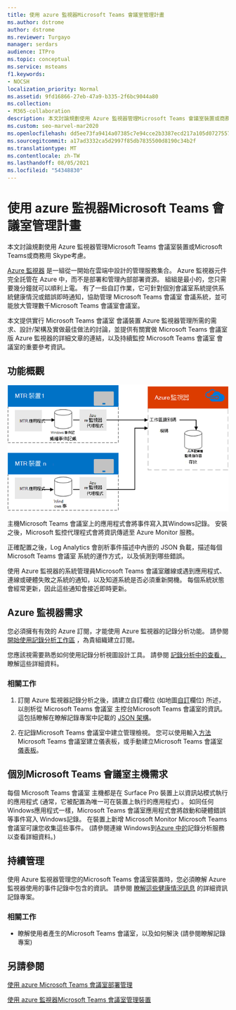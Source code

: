 ```yaml
---
title: 使用 azure 監視器Microsoft Teams 會議室管理計畫
ms.author: dstrome
author: dstrome
ms.reviewer: Turgayo
manager: serdars
audience: ITPro
ms.topic: conceptual
ms.service: msteams
f1.keywords:
- NOCSH
localization_priority: Normal
ms.assetid: 9fd16866-27eb-47a9-b335-2f6bc9044a80
ms.collection:
- M365-collaboration
description: 本文討論規劃使用 Azure 監視器管理Microsoft Teams 會議室裝置或商務用 Skype或Teams考慮。
ms.custom: seo-marvel-mar2020
ms.openlocfilehash: dd5ee73fa9414a07385c7e94cce2b3387ecd217a105d072755752f979e77599a
ms.sourcegitcommit: a17ad3332ca5d2997f85db7835500d8190c34b2f
ms.translationtype: MT
ms.contentlocale: zh-TW
ms.lasthandoff: 08/05/2021
ms.locfileid: "54348830"
---
```

# <a name="plan-microsoft-teams-rooms-management-with-azure-monitor"></a>使用 azure 監視器Microsoft Teams 會議室管理計畫
 
 本文討論規劃使用 Azure 監視器管理Microsoft Teams 會議室裝置或Microsoft Teams或商務用 Skype考慮。
  
[Azure 監視器](/azure/azure-monitor/overview) 是一組從一開始在雲端中設計的管理服務集合。 Azure 監視器元件完全託管在 Azure 中，而不是部署和管理內部部署資源。 組組是最小的，您只需要幾分鐘就可以順利上電。 有了一些自訂作業，它可針對個別會議室系統提供系統健康情況或錯誤即時通知，協助管理 Microsoft Teams 會議室 會議系統，並可能放大管理數千Microsoft Teams 會議室會議室。
  
本文提供實行 Microsoft Teams 會議室 會議裝置 Azure 監視器管理所需的需求、設計/架構及實做最佳做法的討論，並提供有關實做 Microsoft Teams 會議室 版 Azure 監視器的詳細文章的連結，以及持續監控 Microsoft Teams 會議室 會議室的重要參考資訊。 
  
## <a name="functional-overview"></a>功能概觀

![使用 Azure 監視器Microsoft Teams 會議室管理圖表](../media/3f2ae1b8-61ea-4cd6-afb4-4bd75ccc746a.png)
  
主機Microsoft Teams 會議室上的應用程式會將事件寫入其Windows記錄。 安裝之後，Microsoft 監控代理程式會將資訊傳遞至 Azure Monitor 服務。 
  
正確配置之後，Log Analytics 會剖析事件描述中內嵌的 JSON 負載，描述每個 Microsoft Teams 會議室 系統的運作方式，以及偵測到哪些錯誤。 
  
使用 Azure 監視器的系統管理員Microsoft Teams 會議室離線或遇到應用程式、連線或硬體失敗之系統的通知，以及知道系統是否必須重新開機。 每個系統狀態會經常更新，因此這些通知會接近即時更新。
  
## <a name="azure-monitor-requirements"></a>Azure 監視器需求

您必須擁有有效的 Azure 訂閱，才能使用 Azure 監視器的記錄分析功能。 請參閱 [開始使用記錄分析工作區](/azure/azure-monitor/learn/quick-create-workspace) ，為貴組織建立訂閱。
  
您應該視需要熟悉如何使用記錄分析視圖設計工具。 請參閱 [記錄分析中的查看，](/azure/azure-monitor/platform/view-designer) 瞭解這些詳細資料。
  
### <a name="related-tasks"></a>相關工作

1. 訂閱 Azure 監視器記錄分析之後，請建立自訂欄位 (如地圖[自訂](azure-monitor-deploy.md#Custom_fields)欄位) 所述，以剖析從 Microsoft Teams 會議室 主控台Microsoft Teams 會議室的資訊。 這包括瞭解在瞭解記錄專案中記載的 [JSON 架構](azure-monitor-manage.md#understand-the-log-entries)。
    
2. 在記錄Microsoft Teams 會議室中建立管理檢視。 您可以使用輸入[方法](azure-monitor-deploy.md#create-a-microsoft-teams-rooms-dashboard-by-using-the-import-method)Microsoft Teams 會議室建立儀表板，或手動建立Microsoft Teams 會議室[儀表板](azure-monitor-deploy.md#create-a-microsoft-teams-rooms-dashboard-manually)。
    
## <a name="individual-microsoft-teams-rooms-console-requirements"></a>個別Microsoft Teams 會議室主機需求

每個 Microsoft Teams 會議室 主機都是在 Surface Pro 裝置上以資訊站模式執行的應用程式 (通常，它被配置為唯一可在裝置上執行的應用程式) 。 如同任何Windows應用程式一樣，Microsoft Teams 會議室應用程式會將啟動和硬體錯誤等事件寫入 Windows記錄。 在裝置上新增 Microsoft Monitor Microsoft Teams 會議室可讓您收集這些事件。  (請參閱連線 Windows到[Azure 中的](/azure/azure-monitor/platform/agent-windows)記錄分析服務以查看詳細資料。) 
  
## <a name="ongoing-management"></a>持續管理

使用 Azure 監視器管理您的Microsoft Teams 會議室裝置時，您必須瞭解 Azure 監視器使用的事件記錄中包含的資訊。 請參閱 [瞭解這些健康情況訊息](azure-monitor-manage.md#understand-the-log-entries) 的詳細資訊記錄專案。
  
### <a name="related-tasks"></a>相關工作

- 瞭解使用者產生的Microsoft Teams 會議室，以及如何解決 (請參閱瞭解記錄專案) [](azure-monitor-manage.md#understand-the-log-entries)
    
## <a name="see-also"></a>另請參閱

[使用 azure Microsoft Teams 會議室部署管理](azure-monitor-deploy.md)
  
[使用 azure 監視器Microsoft Teams 會議室管理裝置](azure-monitor-manage.md)